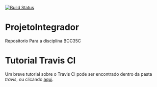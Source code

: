 [![Build Status](https://travis-ci.org/LucasHenriqueP/ProjetoIntegrador.svg?branch=master)](https://travis-ci.org/LucasHenriqueP/ProjetoIntegrador)
# ProjetoIntegrador
Repositorio Para a disciplina BCC35C

# Tutorial Travis CI

Um breve tutorial sobre o Travis CI pode ser encontrado dentro da pasta _travis_, ou clicando [aqui](https://github.com/LucasHenriqueP/ProjetoIntegrador/tree/master/travis).
